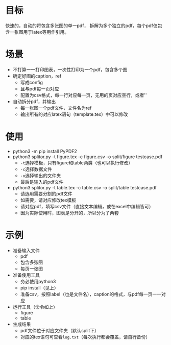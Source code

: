 # 目标
快速的，自动的将包含多张图的单一pdf，
拆解为多个独立的pdf，每个pdf仅包含一张图用于latex等用作引用。

# 场景
- 不打算一一打印图表，一次性打印为一个pdf，包含多个图
- 确定好图的caption，ref
  - 写成config
  - 且与pdf每一页对应
  - 配置为csv格式，每一行对应每一页，无用的页对应空行，或者''
- 自动拆分pdf，并输出
  - 每一张图一个pdf文件，文件名为ref
  - 输出所有的对应latex语句（template.tex）中可以修改

# 使用
- python3 -m pip install PyPDF2
- python3 splitor.py -t figure.tex -c figure.csv -o split/figure testcase.pdf
  - `-t`选择模板，只有figure和table两类（也可以执行修改）
  - `-c`选择数据文件
  - `-o`选择输出的文件夹
  - 最后是输入的pdf文件
- python3 splitor.py -t table.tex -c table.csv -o split/table testcase.pdf
  - 请选用需要分割的pdf文件
  - 如需要，请对应修改tex模板
  - 请对应pdf，填写csv文件（直接文本编辑，或在excel中编辑皆可）
  - 因为实际使用时，图表是分开的，所以分为了两套

# 示例
- 准备输入文件
  - pdf
  - 包含多张图
  - 每页一张图
- 准备使用工具
  - 务必使用python3
  - pip install（见上）
  - 准备csv，按照label（也是文件名），caption的格式，与pdf每一页一一对应
- 运行工具（命令如上）
  - figure
  - table
- 生成结果
  - pdf文件位于对应文件夹（默认split下）
  - 对应的tex语句可查看`log.txt`（每次执行都会覆盖，请自行备份）